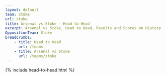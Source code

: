 ```yaml
---
layout: default
team: Stoke
url: stoke
title: Arsenal vs Stoke - Head to Head
excerpt: Arsenal vs Stoke, Head to Head, Results and Scores on History of Arsenal Football Club
OppositionTeam: Stoke
breadcrumbs:
    - title: Head to Head
      url: /teams
    - title: Arsenal vs Stoke
      url: /teams/stoke
---
```


{% include head-to-head.html %}